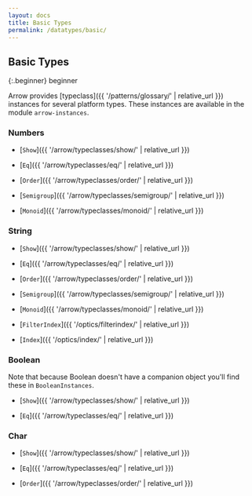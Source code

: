 ```yaml
---
layout: docs
title: Basic Types
permalink: /datatypes/basic/
---
```


## Basic Types

{:.beginner}
beginner

Arrow provides [typeclass]({{ '/patterns/glossary/' | relative_url }}) instances for several platform types.
These instances are available in the module `arrow-instances`.

### Numbers

- [`Show`]({{ '/arrow/typeclasses/show/' | relative_url }})

- [`Eq`]({{ '/arrow/typeclasses/eq/' | relative_url }})

- [`Order`]({{ '/arrow/typeclasses/order/' | relative_url }})

- [`Semigroup`]({{ '/arrow/typeclasses/semigroup/' | relative_url }})

- [`Monoid`]({{ '/arrow/typeclasses/monoid/' | relative_url }})

### String

- [`Show`]({{ '/arrow/typeclasses/show/' | relative_url }})

- [`Eq`]({{ '/arrow/typeclasses/eq/' | relative_url }})

- [`Order`]({{ '/arrow/typeclasses/order/' | relative_url }})

- [`Semigroup`]({{ '/arrow/typeclasses/semigroup/' | relative_url }})

- [`Monoid`]({{ '/arrow/typeclasses/monoid/' | relative_url }})

- [`FilterIndex`]({{ '/optics/filterindex/' | relative_url }})

- [`Index`]({{ '/optics/index/' | relative_url }})

### Boolean

Note that because Boolean doesn't have a companion object you'll find these in `BooleanInstances`.

- [`Show`]({{ '/arrow/typeclasses/show/' | relative_url }})

- [`Eq`]({{ '/arrow/typeclasses/eq/' | relative_url }})

### Char

- [`Show`]({{ '/arrow/typeclasses/show/' | relative_url }})

- [`Eq`]({{ '/arrow/typeclasses/eq/' | relative_url }})

- [`Order`]({{ '/arrow/typeclasses/order/' | relative_url }})
